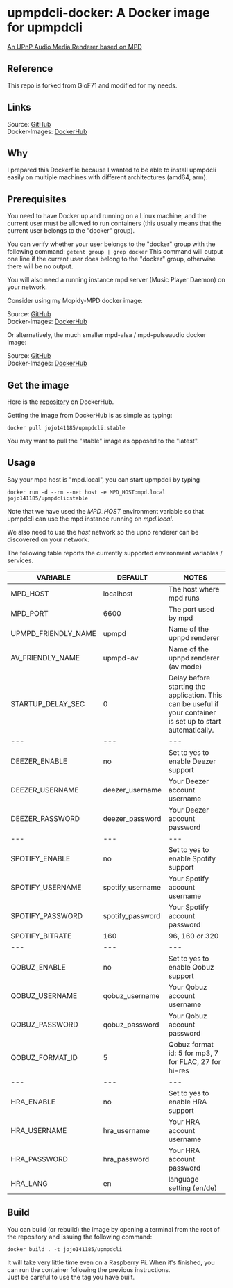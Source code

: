 # upmpdcli-docker: A Docker image for upmpdcli
[An UPnP Audio Media Renderer based on MPD](https://www.lesbonscomptes.com/upmpdcli/)
## Reference
This repo is forked from GioF71 and modified for my needs.

## Links
Source: [GitHub](https://github.com/jojo141185/upmpdcli-docker)  
Docker-Images: [DockerHub](https://hub.docker.com/r/jojo141185/upmpdcli)

## Why
I prepared this Dockerfile because I wanted to be able to install upmpdcli easily on multiple machines with different architectures (amd64, arm).

## Prerequisites
You need to have Docker up and running on a Linux machine, and the current user must be allowed to run containers (this usually means that the current user belongs to the "docker" group).

You can verify whether your user belongs to the "docker" group with the following command:
`getent group | grep docker`
This command will output one line if the current user does belong to the "docker" group, otherwise there will be no output.

You will also need a running instance mpd server (Music Player Daemon) on your network.  

Consider using my Mopidy-MPD docker image:

Source: [GitHub](https://github.com/jojo141185/mopidy-docker)  
Docker-Images: [DockerHub](https://hub.docker.com/r/jojo141185/mopidy)

Or alternatively, the much smaller mpd-alsa / mpd-pulseaudio docker image:

Source: [GitHub](https://github.com/jojo141185/mpd-alsa-docker)  
Docker-Images: [DockerHub](https://hub.docker.com/r/jojo141185/mpd-alsa)

## Get the image

Here is the [repository](https://hub.docker.com/repository/docker/jojo141185/upmpdcli) on DockerHub.

Getting the image from DockerHub is as simple as typing:

`docker pull jojo141185/upmpdcli:stable`

You may want to pull the "stable" image as opposed to the "latest".

## Usage

Say your mpd host is "mpd.local", you can start upmpdcli by typing

`docker run -d --rm --net host -e MPD_HOST:mpd.local jojo141185/upmpdcli:stable`

Note that we have used the *MPD_HOST* environment variable so that upmpdcli can use the mpd instance running on *mpd.local*.

We also need to use the *host* network so the upnp renderer can be discovered on your network.

The following table reports the currently supported environment variables / services.

VARIABLE|DEFAULT|NOTES
---|---|---
MPD_HOST|localhost|The host where mpd runs
MPD_PORT|6600|The port used by mpd
UPMPD_FRIENDLY_NAME|upmpd|Name of the upnpd renderer
AV_FRIENDLY_NAME|upmpd-av|Name of the upnpd renderer (av mode)
STARTUP_DELAY_SEC|0| Delay before starting the application. This can be useful if your container is set up to start automatically.
---|---|---
DEEZER_ENABLE|no|Set to yes to enable Deezer support
DEEZER_USERNAME|deezer_username|Your Deezer account username
DEEZER_PASSWORD|deezer_password|Your Deezer account password
---|---|---
SPOTIFY_ENABLE|no|Set to yes to enable Spotify support
SPOTIFY_USERNAME|spotify_username|Your Spotify account username
SPOTIFY_PASSWORD|spotify_password|Your Spotify account password
SPOTIFY_BITRATE|160|96, 160 or 320 
---|---|---
QOBUZ_ENABLE|no|Set to yes to enable Qobuz support
QOBUZ_USERNAME|qobuz_username|Your Qobuz account username
QOBUZ_PASSWORD|qobuz_password|Your Qobuz account password
QOBUZ_FORMAT_ID|5|Qobuz format id: 5 for mp3, 7 for FLAC, 27 for hi-res
---|---|---
HRA_ENABLE|no|Set to yes to enable HRA support
HRA_USERNAME|hra_username|Your HRA account username
HRA_PASSWORD|hra_password|Your HRA account password
HRA_LANG|en|language setting (en/de)

<!-- 
### Currently Deprecated
Tidal: upmpdcli-tidal package not available 

VARIABLE|DEFAULT|NOTES
---|---|---
TIDAL_ENABLE|no|Set to yes to enable Tidal support
TIDAL_USERNAME|tidal_username|Your Tidal account username
TIDAL_PASSWORD|tidal_password|Your Tidal account password
TIDAL_API_TOKEN|tidal_api_token|Your Tidal account API token
TIDAL_QUALITY|low|Tidal quality: low, high, lossless
-->
## Build

You can build (or rebuild) the image by opening a terminal from the root of the repository and issuing the following command:

`docker build . -t jojo141185/upmpdcli`

It will take very little time even on a Raspberry Pi. When it's finished, you can run the container following the previous instructions.  
Just be careful to use the tag you have built.
